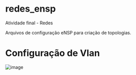 # redes_ensp
Atividade final - Redes

Arquivos de configuração eNSP para criação de topologias.

# Configuração de Vlan
![image](https://github.com/user-attachments/assets/3e132f93-5d97-42eb-b810-b07242a9cd1f)

